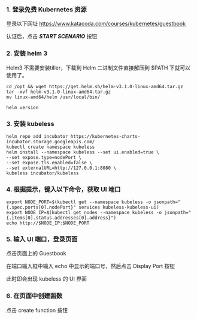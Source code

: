 ### 1. 登录免费 Kubernetes 资源

登录以下网址
https://www.katacoda.com/courses/kubernetes/guestbook

认证后，点击 ***START SCENARIO*** 按钮

### 2. 安装 helm 3

Helm3 不需要安装tiller，下载到 Helm 二进制文件直接解压到 $PATH 下就可以使用了。

```
cd /opt && wget https://get.helm.sh/helm-v3.1.0-linux-amd64.tar.gz
tar -xvf helm-v3.1.0-linux-amd64.tar.gz
mv linux-amd64/helm /usr/local/bin/

helm version
```

### 3. 安装 kubeless

```
helm repo add incubator https://kubernetes-charts-incubator.storage.googleapis.com/
kubectl create namespace kubeless
helm install --namespace kubeless --set ui.enabled=true \
--set expose.type=nodePort \
--set expose.tls.enabled=false \
--set externalURL=http://127.0.0.1:8080 \
kubeless incubator/kubeless 
```

### 4. 根据提示，键入以下命令，获取 UI 端口

```
export NODE_PORT=$(kubectl get --namespace kubeless -o jsonpath="{.spec.ports[0].nodePort}" services kubeless-kubeless-ui)
export NODE_IP=$(kubectl get nodes --namespace kubeless -o jsonpath="{.items[0].status.addresses[0].address}")
echo http://$NODE_IP:$NODE_PORT
```

### 5. 输入 UI 端口，登录页面

点击页面上的 Guestbook

在端口输入框中输入 echo 中显示的端口号，然后点击 Display Port 按钮

此时即会出现 kubeless 的 UI 界面

### 6. 在页面中创建函数

点击 create function 按钮




